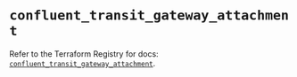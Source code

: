 # `confluent_transit_gateway_attachment`

Refer to the Terraform Registry for docs: [`confluent_transit_gateway_attachment`](https://registry.terraform.io/providers/confluentinc/confluent/2.11.0/docs/resources/transit_gateway_attachment).
